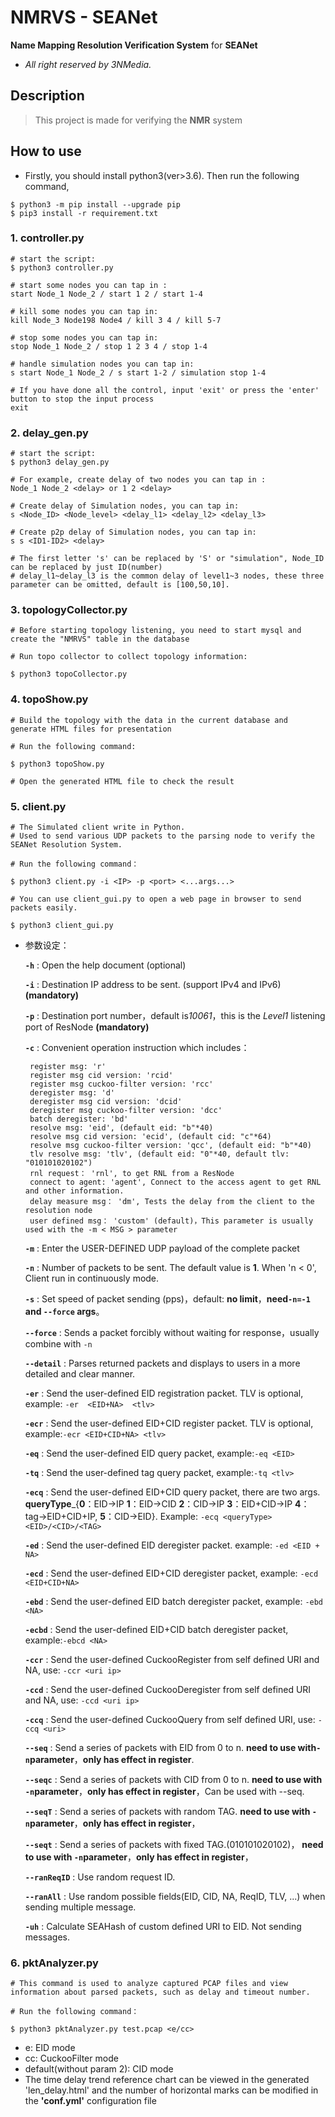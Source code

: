 # NMRVS - SEANet

**Name Mapping Resolution Verification System** for **SEANet**

- *All right reserved by 3NMedia.*

## Description

> This project is made for verifying the **NMR** system

## How to use

- Firstly, you should install python3(ver>3.6). Then run the following command,

```shell
$ python3 -m pip install --upgrade pip
$ pip3 install -r requirement.txt
```

### 1. controller.py

```shell
# start the script:
$ python3 controller.py

# start some nodes you can tap in : 
start Node_1 Node_2 / start 1 2 / start 1-4

# kill some nodes you can tap in: 
kill Node_3 Node198 Node4 / kill 3 4 / kill 5-7

# stop some nodes you can tap in: 
stop Node_1 Node_2 / stop 1 2 3 4 / stop 1-4

# handle simulation nodes you can tap in:
s start Node_1 Node_2 / s start 1-2 / simulation stop 1-4

# If you have done all the control, input 'exit' or press the 'enter' button to stop the input process
exit
```

### 2. delay_gen.py

```shell
# start the script:
$ python3 delay_gen.py

# For example, create delay of two nodes you can tap in : 
Node_1 Node_2 <delay> or 1 2 <delay>

# Create delay of Simulation nodes, you can tap in:
s <Node_ID> <Node_level> <delay_l1> <delay_l2> <delay_l3>

# Create p2p delay of Simulation nodes, you can tap in:
s s <ID1-ID2> <delay>

# The first letter 's' can be replaced by 'S' or "simulation", Node_ID can be replaced by just ID(number)
# delay_l1~delay_l3 is the common delay of level1~3 nodes, these three parameter can be omitted, default is [100,50,10].
```

### 3. topologyCollector.py

```shell
# Before starting topology listening, you need to start mysql and create the "NMRVS" table in the database

# Run topo collector to collect topology information:

$ python3 topoCollector.py
```

### 4. topoShow.py

```shell
# Build the topology with the data in the current database and generate HTML files for presentation

# Run the following command:

$ python3 topoShow.py

# Open the generated HTML file to check the result
```

### 5. client.py

```shell
# The Simulated client write in Python.
# Used to send various UDP packets to the parsing node to verify the SEANet Resolution System.

# Run the following command：

$ python3 client.py -i <IP> -p <port> <...args...>

# You can use client_gui.py to open a web page in browser to send packets easily.

$ python3 client_gui.py
``` 

- 参数设定：

  **`-h`** : Open the help document  (optional)

  **`-i`** : Destination IP address to be sent. (support IPv4 and IPv6) **(mandatory)**

  **`-p`** : Destination port number，default is*10061*，this is the *Level1* listening port of ResNode **(mandatory)**

  **`-c`** : Convenient operation instruction which includes：

       register msg: 'r'
       register msg cid version: 'rcid'
       register msg cuckoo-filter version: 'rcc'
       deregister msg: 'd' 
       deregister msg cid version: 'dcid' 
       deregister msg cuckoo-filter version: 'dcc' 
       batch deregister: 'bd'
       resolve msg: 'eid', (default eid: "b"*40)
       resolve msg cid version: 'ecid', (default cid: "c"*64)
       resolve msg cuckoo-filter version: 'qcc', (default eid: "b"*40)
       tlv resolve msg: 'tlv', (default eid: "0"*40, default tlv: "010101020102")
       rnl request： 'rnl', to get RNL from a ResNode
       connect to agent: 'agent', Connect to the access agent to get RNL and other information.
       delay measure msg： 'dm', Tests the delay from the client to the resolution node
       user defined msg： 'custom' (default)，This parameter is usually used with the -m < MSG > parameter 

  **`-m`** : Enter the USER-DEFINED UDP payload of the complete packet

  **`-n`** : Number of packets to be sent. The default value is **1**. When 'n < 0', Client run in continuously mode.  

  **`-s`** : Set speed of packet sending (pps)，default: **no limit**，**need`-n=-1` and `--force` args**。

  **`--force`** : Sends a packet forcibly without waiting for response，usually combine with `-n`

  **`--detail`** : Parses returned packets and displays to users in a more detailed and clear manner.

  **`-er`** : Send the user-defined EID registration packet. TLV is optional, example: `-er  <EID+NA>  <tlv>`

  **`-ecr`** : Send the user-defined EID+CID register packet. TLV is optional, example:`-ecr <EID+CID+NA> <tlv>`

  **`-eq`** : Send the user-defined EID query packet, example:`-eq <EID> `

  **`-tq`** : Send the user-defined tag query packet, example:`-tq <tlv> `

  **`-ecq`** : Send the user-defined EID+CID query packet, there are two args. **queryType**_{**0**：EID->IP **1**：EID->CID **2**：CID->IP **3**：EID+CID->IP **4**：tag->EID+CID+IP, **5**：CID->EID}. Example: `-ecq <queryType> <EID>/<CID>/<TAG> `

  **`-ed`** : Send the user-defined EID deregister packet. example: `-ed <EID + NA> `

  **`-ecd`** : Send the user-defined EID+CID deregister packet, example: `-ecd <EID+CID+NA> `

  **`-ebd`** : Send the user-defined EID batch deregister packet, example: `-ebd <NA> `

  **`-ecbd`** : Send the user-defined EID+CID batch deregister packet, example:`-ebcd <NA> `
  
  **`-ccr`** : Send the user-defined CuckooRegister from self defined URI and NA,  use: `-ccr <uri ip> `
  
  **`-ccd`** : Send the user-defined CuckooDeregister from self defined URI and NA,  use: `-ccd <uri ip> `
  
  **`-ccq`** : Send the user-defined CuckooQuery from self defined URI,  use: `-ccq <uri> `
  
  **`--seq`** : Send a series of packets with EID from 0 to n. **need to use with`-n`parameter**，**only has effect in register**.

  **`--seqc`** : Send a series of packets with CID from 0 to n. **need to use with `-n`parameter**，**only has effect in register**，Can be used with --seq.

  **`--seqT`** : Send a series of packets with random TAG. **need to use with `-n`parameter**，**only has effect in register**，

  **`--seqt`** : Send a series of packets with fixed TAG.(010101020102)， **need to use with `-n`parameter**，**only has effect in register**，

  **`--ranReqID`** : Use random request ID.

  **`--ranAll`** : Use random possible fields(EID, CID, NA, ReqID, TLV, ...) when sending multiple message.
  
  **`-uh`** : Calculate SEAHash of custom defined URI to EID. Not sending messages.

### 6. pktAnalyzer.py

```shell
# This command is used to analyze captured PCAP files and view information about parsed packets, such as delay and timeout number.

# Run the following command：

$ python3 pktAnalyzer.py test.pcap <e/cc>
``` 
- e: EID mode
- cc: CuckooFilter mode
- default(without param 2): CID mode
- The time delay trend reference chart can be viewed in the generated 'len_delay.html' and the number of horizontal marks can be modified in the **'conf.yml'** configuration file
